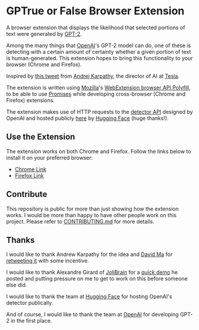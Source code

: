 # GPTrue or False Browser Extension

A browser extension that displays the likelihood that selected portions of text were generated by [GPT-2](https://openai.com/blog/better-language-models/).

Among the many things that [OpenAI](https://openai.com/)'s GPT-2 model can do, one of these is detecting with a certain amount of certainty whether a given portion of text is human-generated. This extension hopes to bring this functionality to your browser (Chrome and Firefox).

Inspired by [this tweet](https://twitter.com/karpathy/status/1192169928079503360?s=20) from [Andrej Karpathy](https://cs.stanford.edu/~karpathy/), the director of AI at [Tesla](https://www.tesla.com/).

The extension is written using [Mozilla](https://www.mozilla.org/en-US/)'s [WebExtension browser API Polyfill](https://github.com/mozilla/webextension-polyfill), to be able to use [Promises](https://developer.mozilla.org/en-US/docs/Web/JavaScript/Reference/Global_Objects/Promise) while developing cross-browser (Chrome and Firefox) extensions.

The extension makes use of HTTP requests to the [detector API](https://github.com/openai/gpt-2-output-dataset/tree/master/detector) designed by OpenAI and hosted publicly [here](https://huggingface.co/openai-detector/) by [Hugging Face](https://huggingface.co/) (huge thanks!).

## Use the Extension

The extension works on both Chrome and Firefox. Follow the links below to install it on your preferred browser:

- [Chrome Link](https://chrome.google.com/webstore/detail/gptrue-or-false/bikcfchmnacmfhneafnpfekgfhckplfj)
- [Firefox Link](https://addons.mozilla.org/en-US/firefox/addon/gptrue-or-false/)

## Contribute

This repository is public for more than just showing how the extension works. I would be more than happy to have other people work on this project. Please refer to [CONTRIBUTING.md](./CONTRIBUTING.md) for more details.

## Thanks

I would like to thank Andrew Karpathy for the idea and [David Ma](http://david.ma/) for [retweeting it](https://twitter.com/madavidj/status/1192189367579639810?s=20) with some incentive.

I would like to thank Alexandre Girard of [JoliBrain](https://github.com/jolibrain) for a [quick demo](https://gist.github.com/alx/d1efbedc930a618a73a27a3df0a1e4b6) he posted and putting pressure on me to get to work on this before someone else did.

I would like to thank the team at [Hugging Face](https://huggingface.co/) for hosting OpenAI's detector publically.

And of course, I would like to thank the team at [OpenAI](https://openai.com/) for developing GPT-2 in the first place.
